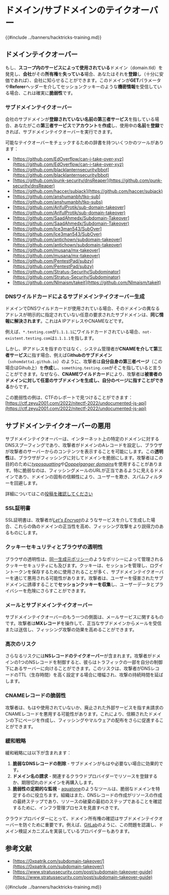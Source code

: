 # ドメイン/サブドメインのテイクオーバー

{{#include ../banners/hacktricks-training.md}}


## ドメインテイクオーバー

もし、**スコープ内のサービスによって使用されている**ドメイン（domain.tld）を発見し、**会社**がその**所有権**を**失っている**場合、あなたはそれを**登録**し（十分に安価であれば）、会社に知らせることができます。このドメインが**GET**パラメータや**Referer**ヘッダーを介してセッションクッキーのような**機密情報**を受信している場合、これは確実に**脆弱性**です。

### サブドメインテイクオーバー

会社のサブドメインが**登録されていない名前の第三者サービス**を指している場合、あなたがこの**第三者サービス**で**アカウント**を**作成**し、使用中の**名前**を**登録**できれば、サブドメインテイクオーバーを実行できます。

可能なテイクオーバーをチェックするための辞書を持ついくつかのツールがあります：

- [https://github.com/EdOverflow/can-i-take-over-xyz](https://github.com/EdOverflow/can-i-take-over-xyz)
- [https://github.com/blacklanternsecurity/bbot](https://github.com/blacklanternsecurity/bbot)
- [https://github.com/punk-security/dnsReaper](https://github.com/punk-security/dnsReaper)
- [https://github.com/haccer/subjack](https://github.com/haccer/subjack)
- [https://github.com/anshumanbh/tko-sub](https://github.com/anshumanbh/tko-subs)
- [https://github.com/ArifulProtik/sub-domain-takeover](https://github.com/ArifulProtik/sub-domain-takeover)
- [https://github.com/SaadAhmedx/Subdomain-Takeover](https://github.com/SaadAhmedx/Subdomain-Takeover)
- [https://github.com/Ice3man543/SubOver](https://github.com/Ice3man543/SubOver)
- [https://github.com/antichown/subdomain-takeover](https://github.com/antichown/subdomain-takeover)
- [https://github.com/musana/mx-takeover](https://github.com/musana/mx-takeover)
- [https://github.com/PentestPad/subzy](https://github.com/PentestPad/subzy)
- [https://github.com/Stratus-Security/Subdominator](https://github.com/Stratus-Security/Subdominator)
- [https://github.com/NImaism/takeit](https://github.com/NImaism/takeit)

### DNSワイルドカードによるサブドメインテイクオーバー生成

ドメインでDNSワイルドカードが使用されている場合、そのドメインの異なるアドレスが明示的に指定されていない任意の要求されたサブドメインは、**同じ情報に解決されます**。これはA IPアドレスやCNAMEなどです。

例えば、`*.testing.com`が`1.1.1.1`にワイルドカードされている場合、`not-existent.testing.com`は`1.1.1.1`を指します。

しかし、IPアドレスを指すのではなく、システム管理者が**CNAMEを介して第三者サービス**に指す場合、例えばG**ithubのサブドメイン**（`sohomdatta1.github.io`）のように、攻撃者は**自分自身の第三者ページ**（この場合はGihub上）を**作成**し、`something.testing.com`がそこを指していると言うことができます。なぜなら、**CNAMEワイルドカード**により、攻撃者は**被害者のドメインに対して任意のサブドメインを生成し、自分のページに指すことができる**からです。

この脆弱性の例は、CTFのレポートで見つけることができます：[https://ctf.zeyu2001.com/2022/nitectf-2022/undocumented-js-api](https://ctf.zeyu2001.com/2022/nitectf-2022/undocumented-js-api)

## サブドメインテイクオーバーの悪用

サブドメインテイクオーバーは、インターネット上の特定のドメインに対するDNSスプーフィングであり、攻撃者がドメインのAレコードを設定し、ブラウザが攻撃者のサーバーからのコンテンツを表示することを可能にします。この**透明性**は、ブラウザがフィッシングに対してドメインを脆弱にします。攻撃者はこの目的のために[_typosquatting_](https://en.wikipedia.org/wiki/Typosquatting)や[_Doppelganger domains_](https://en.wikipedia.org/wiki/Doppelg%C3%A4nger)を使用することがあります。特に脆弱なのは、フィッシングメールのURLが正当であるように見えるドメインであり、ドメインの固有の信頼性により、ユーザーを欺き、スパムフィルターを回避します。

詳細についてはこの[投稿を確認してください](https://0xpatrik.com/subdomain-takeover/)

### **SSL証明書**

SSL証明書は、攻撃者が[_Let's Encrypt_](https://letsencrypt.org/)のようなサービスを介して生成した場合、これらの偽のドメインの正当性を高め、フィッシング攻撃をより説得力のあるものにします。

### **クッキーセキュリティとブラウザの透明性**

ブラウザの透明性は、[同一生成元ポリシー](https://en.wikipedia.org/wiki/Same-origin_policy)のようなポリシーによって管理されるクッキーセキュリティにも及びます。クッキーは、セッションを管理し、ログイントークンを保存するために使用されることが多く、サブドメインテイクオーバーを通じて悪用される可能性があります。攻撃者は、ユーザーを侵害されたサブドメインに誘導することで**セッションクッキーを収集**し、ユーザーデータとプライバシーを危険にさらすことができます。

### **メールとサブドメインテイクオーバー**

サブドメインテイクオーバーのもう一つの側面は、メールサービスに関するものです。攻撃者は**MXレコード**を操作して、正当なサブドメインからメールを受信または送信し、フィッシング攻撃の効果を高めることができます。

### **高次のリスク**

さらなるリスクには**NSレコードのテイクオーバー**が含まれます。攻撃者がドメインの1つのNSレコードを制御すると、彼らはトラフィックの一部を自分の制御下にあるサーバーに向けることができます。このリスクは、攻撃者がDNSレコードのTTL（生存時間）を高く設定する場合に増幅され、攻撃の持続時間を延ばします。

### CNAMEレコードの脆弱性

攻撃者は、もはや使用されていないか、廃止された外部サービスを指す未請求のCNAMEレコードを悪用する可能性があります。これにより、信頼されたドメインの下にページを作成し、フィッシングやマルウェアの配布をさらに促進することができます。

### **緩和戦略**

緩和戦略には以下が含まれます：

1. **脆弱なDNSレコードの削除** - サブドメインがもはや必要ない場合に効果的です。
2. **ドメイン名の請求** - 関連するクラウドプロバイダーでリソースを登録するか、期限切れのドメインを再購入します。
3. **脆弱性の定期的な監視** - [aquatone](https://github.com/michenriksen/aquatone)のようなツールは、脆弱なドメインを特定するのに役立ちます。組織はまた、DNSレコードの作成がリソースの作成の最終ステップであり、リソースの破棄の最初のステップであることを確認するために、インフラ管理プロセスを見直すべきです。

クラウドプロバイダーにとって、ドメイン所有権の確認はサブドメインテイクオーバーを防ぐために重要です。例えば、[GitLab](https://about.gitlab.com/2018/02/05/gitlab-pages-custom-domain-validation/)のように、この問題を認識し、ドメイン検証メカニズムを実装しているプロバイダーもあります。

## 参考文献

- [https://0xpatrik.com/subdomain-takeover/](https://0xpatrik.com/subdomain-takeover/)
- [https://www.stratussecurity.com/post/subdomain-takeover-guide](https://www.stratussecurity.com/post/subdomain-takeover-guide)

{{#include ../banners/hacktricks-training.md}}
